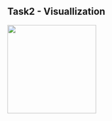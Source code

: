 ## Task2 - Visuallization 








<div>
  <img src = "C:\ds_task2/bar_chart_category" width = "200px" />
</div>

